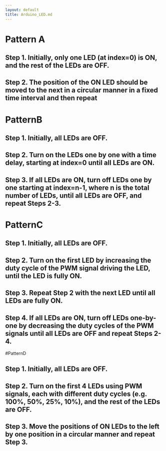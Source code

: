 ```yaml
---
layout: default
title: Arduino_LED.md
---
```

# Pattern A



## Step 1. Initially, only one LED (at index=0) is ON, and the rest of the LEDs are OFF. 

## Step 2. The position of the ON LED should be moved to the next in a circular manner in a fixed time interval and then repeat

# PatternB

## Step 1. Initially, all LEDs are OFF. 

## Step 2. Turn on the LEDs one by one with a time delay, starting at index=0 until all LEDs are ON.

## Step 3. If all LEDs are ON, turn off LEDs one by one starting at index=n-1,  where n is the total number of LEDs, until all LEDs are OFF, and repeat Steps 2-3.

# PatternC

## Step 1. Initially, all LEDs are OFF.

## Step 2. Turn on the first LED by increasing the duty cycle of the PWM signal driving the LED, until the LED is fully ON.

## Step 3. Repeat Step 2 with the next LED until all LEDs are fully ON.

## Step 4. If all LEDs are ON, turn off LEDs one-by-one by decreasing the duty cycles of the PWM signals until all LEDs are OFF and repeat Steps 2-4.

#PatternD

## Step 1. Initially, all LEDs are OFF. 

## Step 2. Turn on the first 4 LEDs using PWM signals, each with different duty cycles (e.g. 100%, 50%, 25%, 10%), and the rest of the LEDs are OFF.

## Step 3. Move the positions of ON LEDs to the left by one position in a circular manner and repeat Step 3.
